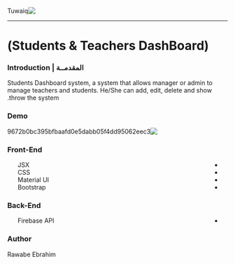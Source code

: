 <div dir="rtl" align="left" >
  
![Tuwaiq](https://i.ibb.co/SV2BSn5/tuwaiq.png)
  

----

# (Students & Teachers DashBoard) 
    
### المقدمــة | Introduction 
Students Dashboard system, a system that allows manager or admin to manage teachers and students. He/She can add, edit, delete and show throw the system.
### Demo  
  
  ![9672b0bc395bfbaafd0e5dabb05f4dd95062eec3](https://user-images.githubusercontent.com/82483633/123117128-29ddc400-d44a-11eb-9d7c-ceec52cd450c.gif)

### Front-End  
 - JSX
 - CSS
 - Material UI
 - Bootstrap 
### Back-End 
 - Firebase API


### Author
 Rawabe Ebrahim

</div>
